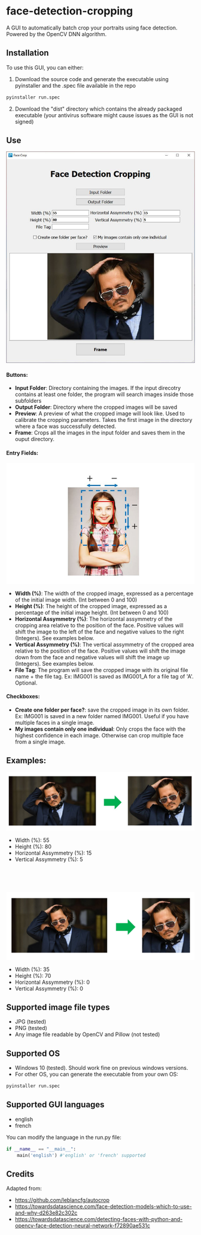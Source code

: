 # face-detection-cropping

A GUI to automatically batch crop your portraits using face detection. Powered by the OpenCV DNN algorithm.

## Installation
To use this GUI, you can either:
1. Download the source code and generate the executable using pyinstaller and the .spec file available in the repo
~~~sh
pyinstaller run.spec
~~~
2. Download the "dist" directory which contains the already packaged executable (your antivirus software might cause issues as the GUI is not signed)

## Use
![Alt text](https://github.com/TomoLPT/face-detection-cropping/blob/main/readme_images/app.JPG?raw=true "Batch Crop GUI")

#### Buttons:
* **Input Folder**: Directory containing the  images. If the input direcotry contains at least one folder, the program will search images inside those subfolders
* **Output Folder**: Directory where the cropped images will be saved
* **Preview**: A preview of what the cropped image will look like. Used to calibrate the cropping parameters. Takes the first image in the directory where a face was successfully detected.
* **Frame**: Crops all the images in the input folder and saves them in the ouput directory.

#### Entry Fields:
![Alt text](https://github.com/TomoLPT/face-detection-cropping/blob/main/readme_images/illustration.JPG?raw=true "Parameters to specify")
* **Width (%)**: The width of the cropped image, expressed as a percentage of the initial image width. (Int between 0 and 100)
* **Height (%)**: The height of the cropped image, expressed as a percentage of the initial image height. (Int between 0 and 100)
* **Horizontal Assymmetry (%)**: The horizontal assymmetry of the cropping area relative to the position of the face. Positive values will shift the image to the left of the face and negative values to the right (Integers). See examples below.
* **Vertical Assymmetry (%)**: The vertical assymmetry of the cropped area relative to the position of the face. Positive values will shift the image down from the face and negative values will shift the image up (Integers). See examples below.
* **File Tag**: The program will save the cropped image with its original file name + the file tag. Ex: IMG001 is saved as IMG001_A for a file tag of 'A'. Optional.

#### Checkboxes:
* **Create one folder per face?**: save the cropped image in its own folder. Ex: IMG001 is saved in a new folder named IMG001. Useful if you have multiple faces in a single image.
* **My images contain only one individual**: Only crops the face with the highest confidence in each image. Otherwise can crop multiple face from a single image.

## Examples:
![Alt text](https://github.com/TomoLPT/face-detection-cropping/blob/main/readme_images/example_1.JPG?raw=true "Example 1")
* Width (%): 55
* Height (%): 80
* Horizontal Assymmetry (%): 15
* Vertical Assymmetry (%): 5
<br/>
<br/>
<br/>

![Alt text](https://github.com/TomoLPT/face-detection-cropping/blob/main/readme_images/example_2.JPG?raw=true "Example 2")
* Width (%): 35
* Height (%): 70
* Horizontal Assymmetry (%): 0
* Vertical Assymmetry (%): 0

## Supported image file types

* JPG (tested)
* PNG (tested)
* Any image file readable by OpenCV and Pillow (not tested)

## Supported OS

* Windows 10 (tested). Should work fine on previous windows versions.
* For other OS, you can generate the executable from your own OS:
~~~sh
pyinstaller run.spec
~~~

## Supported GUI languages

* english
* french

You can modify the language in the run.py file:

~~~python
if __name__ == "__main__":
    main('english') #'english' or 'french' supported
~~~
	
## Credits
Adapted from:
* https://github.com/leblancfg/autocrop
* https://towardsdatascience.com/face-detection-models-which-to-use-and-why-d263e82c302c
* https://towardsdatascience.com/detecting-faces-with-python-and-opencv-face-detection-neural-network-f72890ae531c
